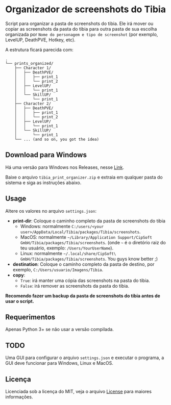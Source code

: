 # Organizador de screenshots do Tibia

Script para organizar a pasta de screenshots do tibia. Ele irá mover ou copiar as screenshots da pasta do tibia para outra pasta de sua escolha organizada por `Nome do personagem e tipo de screenshot` (por exemplo, LevelUP, DeathPVE, Hotkey, etc).

A estrutura ficará parecida com:

```
.
└── prints_organized/
    ├── Character 1/
    │   ├── DeathPVE/
    │   │   ├── print_1
    │   │   └── print_2
    │   ├── LevelUP/
    │   │   └── print_1
    │   └── SkillUP/
    │       └── print_1
    ├── Character 2/
    │   ├── DeathPVE/
    │   │   ├── print_1
    │   │   └── print_2
    │   ├── LevelUP/
    │   │   └── print_1
    │   └── SkillUP/
    │       └── print_1
    └── ... (and so on, you got the idea)
```

## Download para Windows

Há uma versão para Windows nos Releases, nesse [Link](https://github.com/eHonnef/tibia-screenshot-organizer/releases/latest).

Baixe o arquivo `tibia_print_organizer.zip` e extraia em qualquer pasta do sistema e siga as instruções abaixo.

## Usage

Altere os valores no arquivo `settings.json`:

- **print-dir**: Coloque o caminho completo da pasta de screenshots do tibia
  - Windows: normalmente `C:/users/<your user>/AppData/Local/Tibia/packages/Tibia/screenshots`.
  - MacOS: normalmente `~/Library/Application Support/CipSoft GmbH/Tibia/packages/Tibia/screenshots`. (onde `~` é o diretório raiz do teu usuário, exemplo: `/Users/YourUserName`).
  - Linux: normalmente `~/.local/share/CipSoft\ GmbH/Tibia/packages/Tibia/screenshots`. You guys know better ;)
- **destination**: Coloque o caminho completo da pasta de destino, por exemplo, `C:/Users/usuario/Imagens/Tibia`.
- **copy**:
  - `True`: irá manter uma cópia das screenshots na pasta do tibia.
  - `False`: irá remover as screenshots da pasta do tibia.

**Recomendo fazer um backup da pasta de screenshots do tibia antes de usar o script.**

## Requerimentos

Apenas Python 3+ se não usar a versão compilada.

## TODO

Uma GUI para configurar o arquivo `settings.json` e executar o programa, a GUI deve funcionar para Windows, Linux e MacOS.

## Licença

Licenciada sob a licença do MIT, veja o arquivo [License](LICENSE) para maiores informações.
